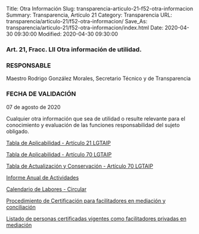 Title: Otra Información
Slug: transparencia-articulo-21-f52-otra-informacion
Summary: Transparencia, Artículo 21
Category: Transparencia
URL: transparencia/articulo-21/f52-otra-informacion/
Save_As: transparencia/articulo-21/f52-otra-informacion/index.html
Date: 2020-04-30 09:30:00
Modified: 2020-04-30 09:30:00


### Art. 21, Fracc. LII Otra información de utilidad.

### RESPONSABLE

Maestro Rodrigo González Morales, Secretario Técnico y de Transparencia

### FECHA DE VALIDACIÓN

07 de agosto de 2020

Cualquier otra información que sea de utilidad o resulte relevante para el conocimiento y evaluación de las funciones responsabilidad del sujeto obligado.

[Tabla de Aplicabilidad - Artículo 21 LGTAIP](https://www.dropbox.com/s/z0mqgw0irow9vx7/Tabla%20de%20aplicabilidad%20de%20las%20Obligaciones%20de%20transparencia%20comunes%20art.%2021.docx?dl=0)

[Tabla de Aplicabilidad - Artículo 70 LGTAIP](https://www.dropbox.com/s/jdq7zwgt22937kt/Tabla%20de%20aplicabilidad%20de%20las%20Obligaciones%20de%20transparencia%20comunes%20art.%2070.docx?dl=0)

[Tabla de Actualización y Conservación - Artículo 70 LGTAIP](https://www.dropbox.com/s/vjmkrpisnoudjeb/Tabla%20de%20Actualizacion%20Obligaciones%20de%20transparencia%20comunes%20Art.%2070.doc?dl=0)

[Informe Anual de Actividades](https://www.pjecz.gob.mx/transparencia/articulo-21/f40-informe-anual-actividades/)

[Calendario de Labores - Circular](https://www.pjecz.gob.mx/transparencia/articulo-27/f11-calendario-dias-inhabiles/)

[Procedimiento de Certificación para facilitadores en mediación y conciliación](https://www.pjecz.gob.mx/conocenos/estructura/tribunal-superior-de-justicia/organos-no-jurisdiccionales/cemasc/procedimientos-de-certificacion-para-facilitadores-en-mediacion-y-conciliacion/)

[Listado de personas certificadas vigentes como facilitadores privadas en mediación](https://www.pjecz.gob.mx/conocenos/estructura/tribunal-superior-de-justicia/organos-no-jurisdiccionales/cemasc/listado-de-personas-certificadas-vigentes-como-facilitadoras-privadas-en-mediacion/)


